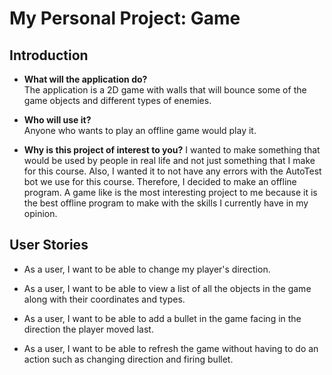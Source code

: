 # My Personal Project: Game

## Introduction

- **What will the application do?**  
The application is a 2D game with walls that will bounce 
some of the game objects and different types of enemies.

- **Who will use it?**  
Anyone who wants to play an offline game would play it.

- **Why is this project of interest to you?**
I wanted to make something that would be used by people in 
real life and not just something that I make for this 
course. Also, I wanted it to not have any errors with the 
AutoTest bot we use for this course. Therefore, I decided 
to make an offline program. A game like is the most 
interesting project to me because it is the best offline
program to make with the skills I currently have in my 
opinion.

## User Stories

- As a user, I want to be able to change my player's
 direction.

- As a user, I want to be able to view a list of all the
objects in the game along with their coordinates and types.

- As a user, I want to be able to add a bullet in the game
facing in the direction the player moved last.

- As a user, I want to be able to refresh the game without
having to do an action such as changing direction and firing
bullet.